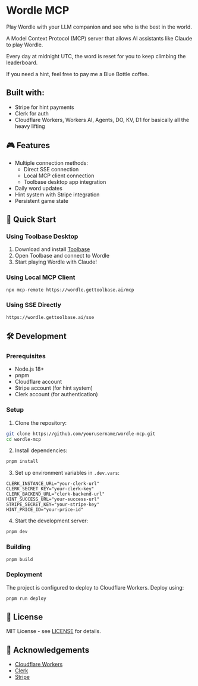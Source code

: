# Wordle MCP

Play Wordle with your LLM companion and see who is the best in the world.

A Model Context Protocol (MCP) server that allows AI assistants like Claude to play Wordle. 

Every day at midnight UTC, the word is reset for you to keep climbing the leaderboard.

If you need a hint, feel free to pay me a Blue Bottle coffee.

## Built with:
* Stripe for hint payments
* Clerk for auth
* Cloudflare Workers, Workers AI, Agents, DO, KV, D1 for basically all the heavy lifting

## 🎮 Features

- Multiple connection methods:
  - Direct SSE connection
  - Local MCP client connection
  - Toolbase desktop app integration
- Daily word updates
- Hint system with Stripe integration
- Persistent game state

## 🚀 Quick Start

### Using Toolbase Desktop

1. Download and install [Toolbase](https://gettoolbase.ai)
2. Open Toolbase and connect to Wordle
3. Start playing Wordle with Claude!

### Using Local MCP Client

```bash
npx mcp-remote https://wordle.gettoolbase.ai/mcp
```

### Using SSE Directly

```
https://wordle.gettoolbase.ai/sse
```

## 🛠️ Development

### Prerequisites

- Node.js 18+
- pnpm
- Cloudflare account
- Stripe account (for hint system)
- Clerk account (for authentication)

### Setup

1. Clone the repository:
```bash
git clone https://github.com/yourusername/wordle-mcp.git
cd wordle-mcp
```

2. Install dependencies:
```bash
pnpm install
```

3. Set up environment variables in `.dev.vars`:
```env
CLERK_INSTANCE_URL="your-clerk-url"
CLERK_SECRET_KEY="your-clerk-key"
CLERK_BACKEND_URL="clerk-backend-url"
HINT_SUCCESS_URL="your-success-url"
STRIPE_SECRET_KEY="your-stripe-key"
HINT_PRICE_ID="your-price-id"
```

4. Start the development server:
```bash
pnpm dev
```

### Building

```bash
pnpm build
```

### Deployment

The project is configured to deploy to Cloudflare Workers. Deploy using:

```bash
pnpm run deploy
```

## 📝 License

MIT License - see [LICENSE](LICENSE) for details.

## 🙏 Acknowledgements

- [Cloudflare Workers](https://workers.cloudflare.com/)
- [Clerk](https://clerk.com)
- [Stripe](https://stripe.com/)
